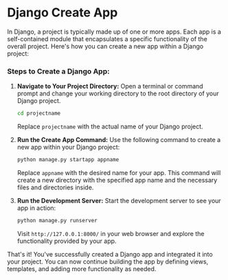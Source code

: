 # Django Create App

In Django, a project is typically made up of one or more apps. Each app is a self-contained module that encapsulates a specific functionality of the overall project. Here's how you can create a new app within a Django project:

### Steps to Create a Django App:

1. **Navigate to Your Project Directory:**
   Open a terminal or command prompt and change your working directory to the root directory of your Django project.

   ```bash
   cd projectname
   ```

   Replace `projectname` with the actual name of your Django project.

2. **Run the Create App Command:**
   Use the following command to create a new app within your Django project:

   ```bash
   python manage.py startapp appname
   ```

   Replace `appname` with the desired name for your app. This command will create a new directory with the specified app name and the necessary files and directories inside.

3. **Run the Development Server:**
   Start the development server to see your app in action:

   ```bash
   python manage.py runserver
   ```

   Visit `http://127.0.0.1:8000/` in your web browser and explore the functionality provided by your app.

That's it! You've successfully created a Django app and integrated it into your project. You can now continue building the app by defining views, templates, and adding more functionality as needed.